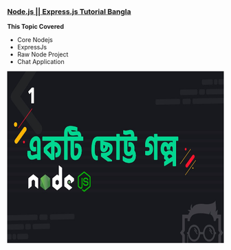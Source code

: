 
### [Node.js || Express.js Tutorial Bangla](https://www.youtube.com/playlist?list=PLHiZ4m8vCp9PHnOIT7gd30PCBoYCpGoQM)

__This Topic Covered__
- Core Nodejs 
- ExpressJs 
- Raw Node Project
- Chat Application

<div align="center">
    <a href="https://www.youtube.com/playlist?list=PLHiZ4m8vCp9PHnOIT7gd30PCBoYCpGoQM">
    	<img src="../NodeExpress-tutorial-LWS.jpg"  width="600" height="400" alt="">
    </a>
</div>

